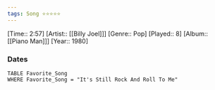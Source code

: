 ```yaml
---
tags: Song ⭐⭐⭐⭐⭐ 
---
```

[Time:: 2:57]
[Artist:: [[Billy Joel]]]
[Genre:: Pop]
[Played:: 8]
[Album:: [[Piano Man]]]
[Year:: 1980]
### Dates
````dataview
TABLE Favorite_Song
WHERE Favorite_Song = "It's Still Rock And Roll To Me"
````